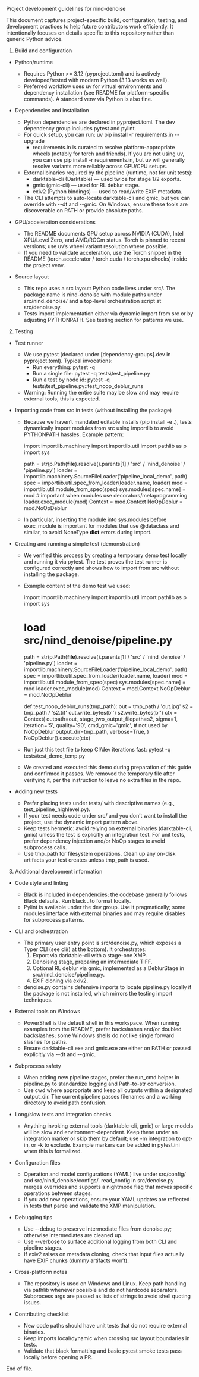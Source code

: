 Project development guidelines for nind-denoise

This document captures project-specific build, configuration, testing, and development practices to help future contributors work efficiently. It intentionally focuses on details specific to this repository rather than generic Python advice.

1) Build and configuration

- Python/runtime
  - Requires Python >= 3.12 (pyproject.toml) and is actively developed/tested with modern Python (3.13 works as well).
  - Preferred workflow uses uv for virtual environments and dependency installation (see README for platform-specific commands). A standard venv via Python is also fine.

- Dependencies and installation
  - Python dependencies are declared in pyproject.toml. The dev dependency group includes pytest and pylint.
  - For quick setup, you can run: uv pip install -r requirements.in --upgrade
    - requirements.in is curated to resolve platform-appropriate wheels (notably for torch and friends). If you are not using uv, you can use pip install -r requirements.in, but uv will generally resolve variants more reliably across GPU/CPU setups.
  - External binaries required by the pipeline (runtime, not for unit tests):
    - darktable-cli (Darktable) — used twice for stage 1/2 exports.
    - gmic (gmic-cli) — used for RL deblur stage.
    - exiv2 (Python bindings) — used to read/write EXIF metadata.
  - The CLI attempts to auto-locate darktable-cli and gmic, but you can override with --dt and --gmic. On Windows, ensure these tools are discoverable on PATH or provide absolute paths.

- GPU/acceleration considerations
  - The README documents GPU setup across NVIDIA (CUDA), Intel XPU/Level Zero, and AMD/ROCm status. Torch is pinned to recent versions; use uv’s wheel variant resolution where possible.
  - If you need to validate acceleration, use the Torch snippet in the README (torch.accelerator / torch.cuda / torch.xpu checks) inside the project venv.

- Source layout
  - This repo uses a src layout: Python code lives under src/. The package name is nind-denoise with module paths under src/nind_denoise/ and a top-level orchestration script at src/denoise.py.
  - Tests import implementation either via dynamic import from src or by adjusting PYTHONPATH. See testing section for patterns we use.

2) Testing

- Test runner
  - We use pytest (declared under [dependency-groups].dev in pyproject.toml). Typical invocations:
    - Run everything: pytest -q
    - Run a single file: pytest -q tests\test_pipeline.py
    - Run a test by node id: pytest -q tests\test_pipeline.py::test_noop_deblur_runs
  - Warning: Running the entire suite may be slow and may require external tools, this is expected.

- Importing code from src in tests (without installing the package)
  - Because we haven’t mandated editable installs (pip install -e .), tests dynamically import modules from src using importlib to avoid PYTHONPATH hassles. Example pattern:
    
    import importlib.machinery
    import importlib.util
    import pathlib as p
    import sys

    path = str(p.Path(__file__).resolve().parents[1] / 'src' / 'nind_denoise' / 'pipeline.py')
    loader = importlib.machinery.SourceFileLoader('pipeline_local_demo', path)
    spec = importlib.util.spec_from_loader(loader.name, loader)
    mod = importlib.util.module_from_spec(spec)
    sys.modules[spec.name] = mod  # important when modules use decorators/metaprogramming
    loader.exec_module(mod)
    Context = mod.Context
    NoOpDeblur = mod.NoOpDeblur

  - In particular, inserting the module into sys.modules before exec_module is important for modules that use @dataclass and similar, to avoid NoneType __dict__ errors during import.

- Creating and running a simple test (demonstration)
  - We verified this process by creating a temporary demo test locally and running it via pytest. The test proves the test runner is configured correctly and shows how to import from src without installing the package.
  - Example content of the demo test we used:

    import importlib.machinery
    import importlib.util
    import pathlib as p
    import sys

    # load src/nind_denoise/pipeline.py
    path = str(p.Path(__file__).resolve().parents[1] / 'src' / 'nind_denoise' / 'pipeline.py')
    loader = importlib.machinery.SourceFileLoader('pipeline_local_demo', path)
    spec = importlib.util.spec_from_loader(loader.name, loader)
    mod = importlib.util.module_from_spec(spec)
    sys.modules[spec.name] = mod
    loader.exec_module(mod)
    Context = mod.Context
    NoOpDeblur = mod.NoOpDeblur

    def test_noop_deblur_runs(tmp_path):
        out = tmp_path / 'out.jpg'
        s2 = tmp_path / 's2.tif'
        out.write_bytes(b'')
        s2.write_bytes(b'')
        ctx = Context(
            outpath=out,
            stage_two_output_filepath=s2,
            sigma=1,
            iteration='5',
            quality='90',
            cmd_gmic='gmic',  # not used by NoOpDeblur
            output_dir=tmp_path,
            verbose=True,
        )
        NoOpDeblur().execute(ctx)

  - Run just this test file to keep CI/dev iterations fast:
    pytest -q tests\test_demo_temp.py

  - We created and executed this demo during preparation of this guide and confirmed it passes. We removed the temporary file after verifying it, per the instruction to leave no extra files in the repo.

- Adding new tests
  - Prefer placing tests under tests/ with descriptive names (e.g., test_pipeline_highlevel.py).
  - If your test needs code under src/ and you don’t want to install the project, use the dynamic import pattern above.
  - Keep tests hermetic: avoid relying on external binaries (darktable-cli, gmic) unless the test is explicitly an integration test. For unit tests, prefer dependency injection and/or NoOp stages to avoid subprocess calls.
  - Use tmp_path for filesystem operations. Clean up any on-disk artifacts your test creates unless tmp_path is used.


3) Additional development information

- Code style and linting
  - Black is included in dependencies; the codebase generally follows Black defaults. Run black . to format locally.
  - Pylint is available under the dev group. Use it pragmatically; some modules interface with external binaries and may require disables for subprocess patterns.

- CLI and orchestration
  - The primary user entry point is src/denoise.py, which exposes a Typer CLI (see cli() at the bottom). It orchestrates:
    1) Export via darktable-cli with a stage-one XMP.
    2) Denoising stage, preparing an intermediate TIFF.
    3) Optional RL deblur via gmic, implemented as a DeblurStage in src/nind_denoise/pipeline.py.
    4) EXIF cloning via exiv2.
  - denoise.py contains defensive imports to locate pipeline.py locally if the package is not installed, which mirrors the testing import techniques.

- External tools on Windows
  - PowerShell is the default shell in this workspace. When running examples from the README, prefer backslashes and/or doubled backslashes; some Windows shells do not like single forward slashes for paths.
  - Ensure darktable-cli.exe and gmic.exe are either on PATH or passed explicitly via --dt and --gmic.

- Subprocess safety
  - When adding new pipeline stages, prefer the run_cmd helper in pipeline.py to standardize logging and Path-to-str conversion.
  - Use cwd where appropriate and keep all outputs within a designated output_dir. The current pipeline passes filenames and a working directory to avoid path confusion.

- Long/slow tests and integration checks
  - Anything invoking external tools (darktable-cli, gmic) or large models will be slow and environment-dependent. Keep these under an integration marker or skip them by default; use -m integration to opt-in, or -k to exclude. Example markers can be added in pytest.ini when this is formalized.

- Configuration files
  - Operation and model configurations (YAML) live under src/config/ and src/nind_denoise/configs/. read_config in src/denoise.py merges overrides and supports a nightmode flag that moves specific operations between stages.
  - If you add new operations, ensure your YAML updates are reflected in tests that parse and validate the XMP manipulation.

- Debugging tips
  - Use --debug to preserve intermediate files from denoise.py; otherwise intermediates are cleaned up.
  - Use --verbose to surface additional logging from both CLI and pipeline stages.
  - If exiv2 raises on metadata cloning, check that input files actually have EXIF chunks (dummy artifacts won’t).

- Cross-platform notes
  - The repository is used on Windows and Linux. Keep path handling via pathlib whenever possible and do not hardcode separators. Subprocess args are passed as lists of strings to avoid shell quoting issues.

- Contributing checklist
  - New code paths should have unit tests that do not require external binaries.
  - Keep imports local/dynamic when crossing src layout boundaries in tests.
  - Validate that black formatting and basic pytest smoke tests pass locally before opening a PR.

End of file.
